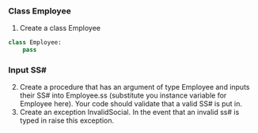 ### Class Employee
1. Create a class Employee
```python
class Employee:
    pass
```
### Input SS#
2. Create a procedure that has an argument of type Employee and inputs their SS# into Employee.ss (substitute you instance variable for Employee here). Your code should validate that a valid SS# is put in.
3. Create an exception InvalidSocial. In the event that an invalid ss# is typed in raise this exception.
